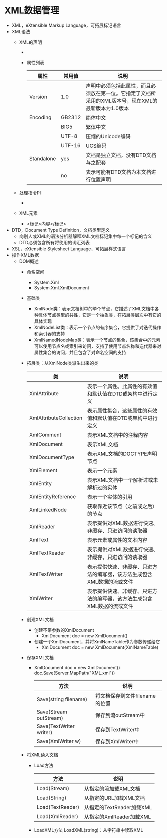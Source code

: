 # XML数据管理

- XML，eXtensible Markup Language，可拓展标记语言
- XML语法
    - XML的声明
        - <?xml version="1.0" encoding="GB2312"?>
        - 属性列表
            
            | 属性         | 常用值    | 说明                                                     |
            |------------|--------|--------------------------------------------------------|
            | Version    | 1.0    | 声明中必须包括此属性，而且必须放在第一位。它指定了文档所采用的XML版本号，现在XML的最新版本为1.0版本 |
            | Encoding   | GB2312 | 简体中文                                                   |
            |            | BIG5   | 繁体中文                                                   |
            |            | UTF-8  | 压缩的Unicode编码                                           |
            |            | UTF-16 | UCS编码                                                  |
            | Standalone | yes    | 文档是独立文档，没有DTD文档与之配套                                    |
            |            | no     | 表示可能有DTD文档为本文档进行位置声明                                   |

    - 处理指令PI
        - <? 处理指令名 处理指令信息?>
    - XML元素
        - <标记>内容</标记>
- DTD，Document Type Definition，文档类型定义
    - 向别人或XML的语法分析器解释XML文档标记集中每一个标记的含义
    - DTD必须包含所有将使用的词汇列表
- XSL，eXtensible Stylesheet Language，可拓展样式语言
- 操作XML数据
    - DOM概述
        - 命名空间
            - System.Xml
            - System.Xml.XmlDocument
        - 基础类
            - XmlNode类：表示文档树中的单个节点，它描述了XML文档中各种具体节点类型的共性，它是一个抽象类，在拓展类层次中有它的具体实现
            - XmlNodeList类：表示一个节点的有序集合，它提供了对迭代操作和索引器的支持
            - XmlNamedNodeMap类：表示一个节点的集合，该集合中的元素可以使用节点名或索引来访问，支持了使用节点名称和迭代器来对属性集合的访问，并且包含了对命名空间的支持
        - 拓展类：从XmlNode类派生出来的类
            
            | 类                      | 说明                                    |
            |------------------------|---------------------------------------|
            | XmlAttribute           | 表示一个属性。此属性的有效值和默认值在DTD或架构中进行定义        |
            | XmlAttributeCollection | 表示属性集合，这些属性的有效值和默认值在DTD或架构中进行定义       |
            | XmlComment             | 表示XML文档中的注释内容                         |
            | XmlDocument            | 表示XML文档                               |
            | XmlDocumentType        | 表示XML文档的DOCTYPE声明节点                   |
            | XmlElement             | 表示一个元素                                |
            | XmlEntity              | 表示XML文档中一个解析过或未解析过的实体                 |
            | XmlEntityReference     | 表示一个实体的引用                             |
            | XmlLinkedNode          | 获取靠近该节点（之前或之后）的节点                     |
            | XmlReader              | 表示提供对XML数据进行快速、非缓存、只进访问的读取器           |
            | XmlText                | 表示元素或属性的文本内容                          |
            | XmlTextReader          | 表示提供对XML数据进行快速、非缓存、只进访问的读取器           |
            | XmlTextWriter          | 表示提供快速、非缓存、只进方法的编写器，该方法生成包含XML数据的流或文件 |
            | XmlWriter              | 表示提供快速、非缓存、只进方法的编写器，该方法生成包含XML数据的流或文件 |

        - 创建XML文档
            - 创建不带参数的XmlDocument
                - XmlDocument doc = new XmlDocument()
            - 创建一个XmlDocument，并将XmlNameTable作为参数传递给它
                - XmlDocument doc = new XmlDocument(XmlNameTable)
        - 保存XML文档
            - XmlDocument doc = new XmlDocument()
            doc.Save(Server.MapPath("XML.xml"))
            
                | 方法                      | 说明                  |
                |-------------------------|---------------------|
                | Save(string filename)   | 将文档保存到文件filename的位置 |
                | Save(Stream outStream)  | 保存到流outStream中      |
                | Save(TextWriter writer) | 保存到TextWriter中      |
                | Save(XmlWriter w)       | 保存到XmlWriter中       |

        - 将XML读入文档
            - Load方法

                | 方法               | 说明                  |
                |------------------|---------------------|
                | Load(Stream)     | 从指定的流加载XML文档        |
                | Load(String)     | 从指定的URL加载XML文档      |
                | Load(TextReader) | 从指定的TextReader加载XML |
                | Load(XmlReader)  | 从指定的XmlReader加载XML  |

            - LoadXML方法
            LoadXML(string)：从字符串中读取XML
